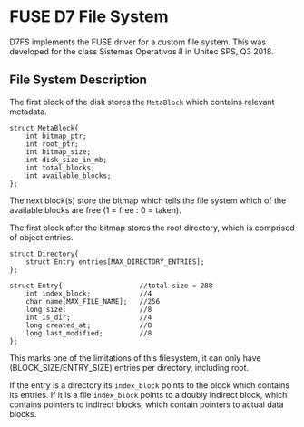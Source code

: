 # FUSE D7 File System

D7FS implements the FUSE driver for a custom file system. This was developed for the class Sistemas Operativos II in Unitec SPS, Q3 2018. 

File System Description
-----------------------

The first block of the disk stores the ```MetaBlock``` which contains relevant metadata.

```
struct MetaBlock{
	int bitmap_ptr;
	int root_ptr;
	int bitmap_size;
	int disk_size_in_mb;
	int total_blocks;
	int available_blocks;
};
```

The next block(s) store the bitmap which tells the file system which of the available blocks are free (1 = free : 0 = taken).

The first block after the bitmap stores the root directory, which is comprised of object entries.

```
struct Directory{
    struct Entry entries[MAX_DIRECTORY_ENTRIES];
};

struct Entry{ 					//total size = 288
	int index_block;			//4
    char name[MAX_FILE_NAME];	//256
    long size;					//8
    int is_dir;					//4
    long created_at;			//8
    long last_modified;			//8
};
```

This marks one of the limitations of this filesystem, it can only have (BLOCK_SIZE/ENTRY_SIZE) entries per directory, including root.

If the entry is a directory its ```index_block``` points to the block which contains its entries. If it is a file ```index_block``` points to a doubly indirect block, which contains pointers to indirect blocks, which contain pointers to actual data blocks.

